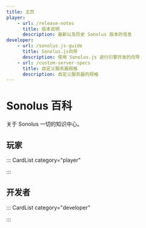 ```yaml
---
title: 主页
player:
    - url: /release-notes
      title: 版本说明
      description: 最新以及历史 Sonolus 版本的信息
developer:
    - url: /sonolus.js-guide
      title: Sonolus.js向导
      description: 使用 Sonolus.js 进行引擎开发的向导
    - url: /custom-server-specs
      title: 自定义服务器规格
      description: 自定义服务器的规格
---
```


# Sonolus 百科

关于 Sonolus 一切的知识中心。

## 玩家

::: CardList category="player"

:::

## 开发者

::: CardList category="developer"

:::
